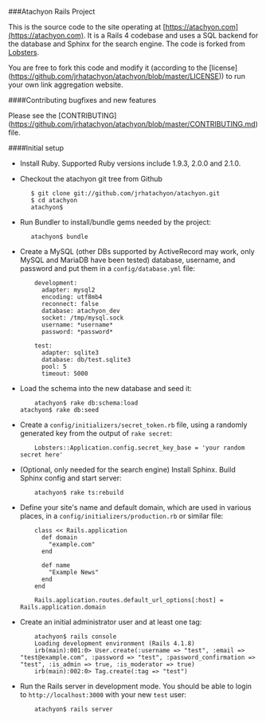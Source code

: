 ###Atachyon Rails Project

This is the source code to the site operating at
[https://atachyon.com](https://atachyon.com).  It is a Rails 4 codebase and uses a
SQL backend for the database and Sphinx for the search engine.
The code is forked from [Lobsters](https://github.com/jcs/lobsters).

You are free to fork this code and modify it (according to the [license]
(https://github.com/jrhatachyon/atachyon/blob/master/LICENSE))
to run your own link aggregation website.

####Contributing bugfixes and new features

Please see the [CONTRIBUTING]
(https://github.com/jrhatachyon/atachyon/blob/master/CONTRIBUTING.md)
file.

####Initial setup

* Install Ruby. Supported Ruby versions include 1.9.3, 2.0.0 and 2.1.0.

* Checkout the atachyon git tree from Github

         $ git clone git://github.com/jrhatachyon/atachyon.git
         $ cd atachyon
         atachyon$ 

* Run Bundler to install/bundle gems needed by the project:

         atachyon$ bundle

* Create a MySQL (other DBs supported by ActiveRecord may work, only MySQL and
MariaDB have been tested) database, username, and password and put them in a
`config/database.yml` file:

          development:
            adapter: mysql2
            encoding: utf8mb4
            reconnect: false
            database: atachyon_dev
            socket: /tmp/mysql.sock
            username: *username*
            password: *password*
            
          test:
            adapter: sqlite3
            database: db/test.sqlite3
            pool: 5
            timeout: 5000

* Load the schema into the new database and seed it:

          atachyon$ rake db:schema:load
	  atachyon$ rake db:seed

* Create a `config/initializers/secret_token.rb` file, using a randomly
generated key from the output of `rake secret`:

          Lobsters::Application.config.secret_key_base = 'your random secret here'

* (Optional, only needed for the search engine) Install Sphinx.  Build Sphinx
config and start server:

          atachyon$ rake ts:rebuild

* Define your site's name and default domain, which are used in various places,
in a `config/initializers/production.rb` or similar file:

          class << Rails.application
            def domain
              "example.com"
            end
          
            def name
              "Example News"
            end
          end
          
          Rails.application.routes.default_url_options[:host] = Rails.application.domain

* Create an initial administrator user and at least one tag:

          atachyon$ rails console
          Loading development environment (Rails 4.1.8)
          irb(main):001:0> User.create(:username => "test", :email => "test@example.com", :password => "test", :password_confirmation => "test", :is_admin => true, :is_moderator => true)
          irb(main):002:0> Tag.create(:tag => "test")

* Run the Rails server in development mode.  You should be able to login to
`http://localhost:3000` with your new `test` user:

          atachyon$ rails server
